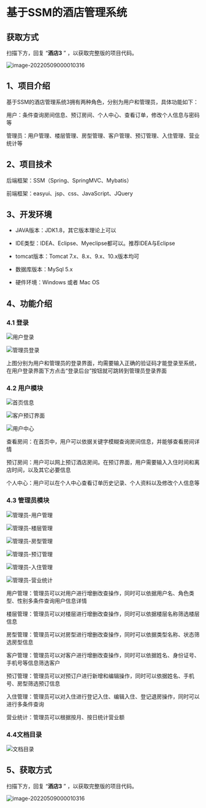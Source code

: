 # 基于SSM的酒店管理系统

## 获取方式

扫描下方，回复 “**酒店3** ” ，以获取完整版的项目代码。

![image-20220509000010316](https://project-images-1256969109.cos.ap-chongqing.myqcloud.com/Typora-Images/202205281253739.png)



## 1、项目介绍

基于SSM的酒店管理系统3拥有两种角色，分别为用户和管理员，具体功能如下：

用户：条件查询房间信息、预订房间、个人中心、查看订单，修改个人信息与密码等

管理员：用户管理、楼层管理、房型管理、客户管理、预订管理、入住管理、营业统计等


## 2、项目技术

后端框架：SSM（Spring、SpringMVC、Mybatis）

前端框架：easyui、jsp、css、JavaScript、JQuery

## 3、开发环境

- JAVA版本：JDK1.8，其它版本理论上可以

- IDE类型：IDEA、Eclipse、Myeclipse都可以。推荐IDEA与Eclipse

- tomcat版本：Tomcat 7.x、8.x、9.x、10.x版本均可

- 数据库版本：MySql 5.x

- 硬件环境：Windows 或者 Mac OS


## 4、功能介绍

### 4.1 登录

![用户登录](https://project-images-1256969109.cos.ap-chongqing.myqcloud.com/Typora-Images/20220511102214.jpg)

![管理员登录](https://project-images-1256969109.cos.ap-chongqing.myqcloud.com/Typora-Images/20220511102220.jpg)

上图分别为用户和管理员的登录界面，均需要输入正确的验证码才能登录至系统，在用户登录界面下方点击“登录后台”按钮就可跳转到管理员登录界面

### 4.2 用户模块

![首页信息](https://project-images-1256969109.cos.ap-chongqing.myqcloud.com/Typora-Images/20220511102357.jpg)

![客户预订界面](https://project-images-1256969109.cos.ap-chongqing.myqcloud.com/Typora-Images/20220511102404.jpg)

![用户中心](https://project-images-1256969109.cos.ap-chongqing.myqcloud.com/Typora-Images/20220511102408.jpg)

查看房间：在首页中，用户可以依据关键字模糊查询房间信息，并能够查看房间详情

预订房间：用户可以网上预订酒店房间。在预订界面，用户需要输入入住时间和离店时间，以及其它必要信息

个人中心：用户可以在个人中心查看订单历史记录、个人资料以及修改个人信息等

### 4.3 管理员模块

![管理员-用户管理](https://project-images-1256969109.cos.ap-chongqing.myqcloud.com/Typora-Images/20220511102757.jpg)

![管理员-楼层管理](https://project-images-1256969109.cos.ap-chongqing.myqcloud.com/Typora-Images/20220511102902.jpg)

![管理员-房型管理](https://project-images-1256969109.cos.ap-chongqing.myqcloud.com/Typora-Images/20220511102926.jpg)

![管理员-预订管理](https://project-images-1256969109.cos.ap-chongqing.myqcloud.com/Typora-Images/20220511103055.jpg)

![管理员-入住管理](https://project-images-1256969109.cos.ap-chongqing.myqcloud.com/Typora-Images/20220511103156.jpg)

![管理员-营业统计](https://project-images-1256969109.cos.ap-chongqing.myqcloud.com/Typora-Images/20220511103241.jpg)

用户管理：管理员可以对用户进行增删改查操作，同时可以依据用户名、角色类型、性别多条件查询用户信息详情

楼层管理：管理员可以对楼层进行增删改查操作，同时可以依据楼层名称筛选楼层信息

房型管理：管理员可以对房型进行增删改查操作，同时可以依据类型名称、状态筛选房型信息

客户管理：管理员可以对客户进行增删改查操作，同时可以依据姓名、身份证号、手机号等信息筛选客户

预订管理：管理员可以对预订户进行新增和编辑操作，同时可以依据姓名、手机号、房型筛选预订信息

入住管理：管理员可以对入住进行登记入住、编辑入住、登记退房操作，同时可以进行多条件查询

营业统计：管理员可以根据按月、按日统计营业额

### 4.4文档目录

![文档目录](https://project-images-1256969109.cos.ap-chongqing.myqcloud.com/Typora-Images/202208142011885.jpg)

## 5、获取方式

扫描下方，回复 “**酒店3** ” ，以获取完整版的项目代码。

![image-20220509000010316](https://project-images-1256969109.cos.ap-chongqing.myqcloud.com/Typora-Images/202205281253739.png)





